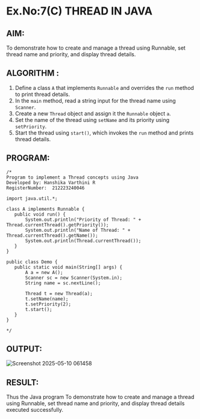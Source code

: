 # Ex.No:7(C)             THREAD IN JAVA
## AIM:
To demonstrate how to create and manage a thread using Runnable, set thread name and priority, and display thread details.

## ALGORITHM :
1. Define a class `A` that implements `Runnable` and overrides the `run` method to print thread details.
2. In the `main` method, read a string input for the thread name using `Scanner`.
3. Create a new `Thread` object and assign it the `Runnable` object `a`.
4. Set the name of the thread using `setName` and its priority using `setPriority`.
5. Start the thread using `start()`, which invokes the `run` method and prints thread details.

## PROGRAM:
 ```
/*
Program to implement a Thread concepts using Java
Developed by: Hanshika Varthini R
RegisterNumber:  212223240046

import java.util.*;

class A implements Runnable {
    public void run() {
        System.out.println("Priority of Thread: " + Thread.currentThread().getPriority());
        System.out.println("Name of Thread: " + Thread.currentThread().getName());
        System.out.println(Thread.currentThread());
    }
}

public class Demo {
    public static void main(String[] args) {
        A a = new A();
        Scanner sc = new Scanner(System.in);
        String name = sc.nextLine();

        Thread t = new Thread(a);
        t.setName(name);
        t.setPriority(2);
        t.start();
    }
}

*/
```


## OUTPUT:

![Screenshot 2025-05-10 061458](https://github.com/user-attachments/assets/c21a5273-0493-46c7-9117-10fa7c36ab09)


## RESULT:
Thus the Java program To demonstrate how to create and manage a thread using Runnable, set thread name and priority, and display thread details executed successfully.







